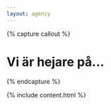 ```yaml
---
layout: agency
---
```



{% capture callout %}

# Vi är hejare på...

{% endcapture %}

{% include content.html %}